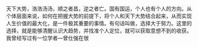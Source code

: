 天下大势，浩浩汤汤，顺之者昌，逆之者亡。国有国运，个人也有个人的方向。从个体层面来说，如何在把握大势的前提下，将个人和天下大势结合起来，从而实现人生价值的最大化，是一件极其重要的事情。有句话叫做，选择大于努力。这里的选择，就是能够清醒认识大趋势，并找准个人定位，就可以获取意想不到的收获。我曾经写过有一位学者—曾仕强在很
